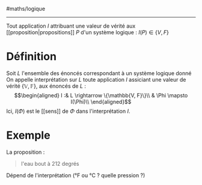 #maths/logique

----
Tout application $I$ attribuant une valeur de vérité aux [[proposition|propositions]] $P$ d'un système logique : $I(P)\in\{V, F\}$

# Définition
Soit $L$ l'ensemble des énoncés correspondant à un système logique donné
On appelle interprétation sur $L$ toute application $I$ assiciant une valeur de vérité $\{\mathbb{V, F}\}$, aux énoncés de $L$ :
$$\begin{aligned}
I :& L \rightarrow \{\mathbb{V, F}\}\\
   & \Phi \mapsto I(\Phi)\\
\end{aligned}$$
Ici, $I(\Phi)$ est le [[sens]] de $\Phi$ dans l'interprétation $I$.

# Exemple
La proposition :
> l'eau bout à 212 degrés

Dépend de l'interprétation (°F ou °C ? quelle pression ?)

